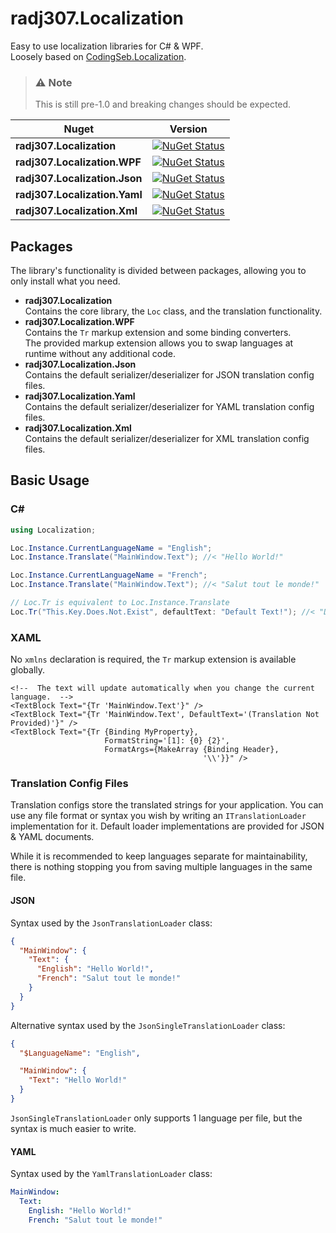 # radj307.Localization

Easy to use localization libraries for C# & WPF.  
Loosely based on [CodingSeb.Localization](https://github.com/codingseb/Localization).  

> ### :warning: Note
> This is still pre-1.0 and breaking changes should be expected.

| Nuget                         | Version                                                                                                                                                               |
|-------------------------------|-----------------------------------------------------------------------------------------------------------------------------------------------------------------------|
| **radj307.Localization**      | [![NuGet Status](http://img.shields.io/nuget/v/radj307.Localization.svg?style=flat-square&logo=nuget)](https://www.nuget.org/packages/radj307.Localization)           |
| **radj307.Localization.WPF**  | [![NuGet Status](http://img.shields.io/nuget/v/radj307.Localization.WPF.svg?style=flat-square&logo=nuget)](https://www.nuget.org/packages/radj307.Localization.WPF)   |
| **radj307.Localization.Json** | [![NuGet Status](http://img.shields.io/nuget/v/radj307.Localization.Json.svg?style=flat-square&logo=nuget)](https://www.nuget.org/packages/radj307.Localization.Json) |
| **radj307.Localization.Yaml** | [![NuGet Status](http://img.shields.io/nuget/v/radj307.Localization.Yaml.svg?style=flat-square&logo=nuget)](https://www.nuget.org/packages/radj307.Localization.Yaml) |
| **radj307.Localization.Xml**  | [![NuGet Status](http://img.shields.io/nuget/v/radj307.Localization.Xml.svg?style=flat-square&logo=nuget)](https://www.nuget.org/packages/radj307.Localization.Xml)   |

## Packages

The library's functionality is divided between packages, allowing you to only install what you need.

- **radj307.Localization**  
  Contains the core library, the `Loc` class, and the translation functionality.
- **radj307.Localization.WPF**  
  Contains the `Tr` markup extension and some binding converters.  
  The provided markup extension allows you to swap languages at runtime without any additional code.
- **radj307.Localization.Json**  
  Contains the default serializer/deserializer for JSON translation config files.
- **radj307.Localization.Yaml**  
  Contains the default serializer/deserializer for YAML translation config files.
- **radj307.Localization.Xml**  
  Contains the default serializer/deserializer for XML translation config files.

## Basic Usage

### C#

```csharp
using Localization;

Loc.Instance.CurrentLanguageName = "English";
Loc.Instance.Translate("MainWindow.Text"); //< "Hello World!"

Loc.Instance.CurrentLanguageName = "French";
Loc.Instance.Translate("MainWindow.Text"); //< "Salut tout le monde!"

// Loc.Tr is equivalent to Loc.Instance.Translate
Loc.Tr("This.Key.Does.Not.Exist", defaultText: "Default Text!"); //< "Default Text!"
```

### XAML

No `xmlns` declaration is required, the `Tr` markup extension is available globally.

```xaml
<!--  The text will update automatically when you change the current language.  -->
<TextBlock Text="{Tr 'MainWindow.Text'}" />
<TextBlock Text="{Tr 'MainWindow.Text', DefaultText='(Translation Not Provided)'}" />
<TextBlock Text="{Tr {Binding MyProperty},
                     FormatString='[1]: {0} {2}',
                     FormatArgs={MakeArray {Binding Header},
                                           '\\'}}" />
```

### Translation Config Files

Translation configs store the translated strings for your application. You can use any file
 format or syntax you wish by writing an `ITranslationLoader` implementation for it. Default
 loader implementations are provided for JSON & YAML documents.

While it is recommended to keep languages separate for maintainability, there is nothing stopping
 you from saving multiple languages in the same file.

#### JSON

Syntax used by the `JsonTranslationLoader` class:  

```json
{
  "MainWindow": {
    "Text": {
      "English": "Hello World!",
      "French": "Salut tout le monde!"
    }
  }
}
```

Alternative syntax used by the `JsonSingleTranslationLoader` class:

```json
{
  "$LanguageName": "English",

  "MainWindow": {
    "Text": "Hello World!"
  }
}
```
`JsonSingleTranslationLoader` only supports 1 language per file, but the syntax is much easier to write.

#### YAML

Syntax used by the `YamlTranslationLoader` class:  

```yaml
MainWindow:
  Text:
    English: "Hello World!"
    French: "Salut tout le monde!"
```
